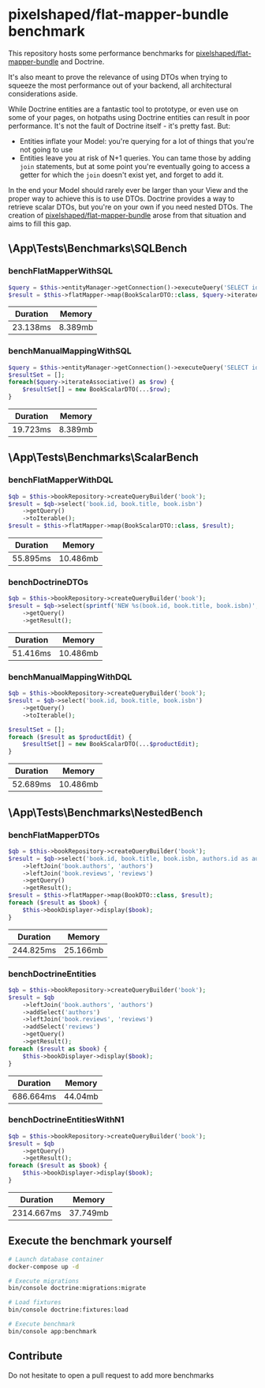 # pixelshaped/flat-mapper-bundle benchmark

This repository hosts some performance benchmarks for [pixelshaped/flat-mapper-bundle](https://github.com/Pixelshaped/flat-mapper-bundle) and Doctrine.

It's also meant to prove the relevance of using DTOs when trying to squeeze the most performance out of your backend, all architectural considerations aside.

While Doctrine entities are a fantastic tool to prototype, or even use on some of your pages, on hotpaths using Doctrine entities can result in poor performance. It's not the fault of Doctrine itself - it's pretty fast. But:

- Entities inflate your Model: you're querying for a lot of things that you're not going to use
- Entities leave you at risk of N+1 queries. You can tame those by adding `join` statements, but at some point you're eventually going to access a getter for which the `join` doesn't exist yet, and forget to add it.

In the end your Model should rarely ever be larger than your View and the proper way to achieve this is to use DTOs. Doctrine provides a way to retrieve scalar DTOs, but you're on your own if you need nested DTOs. The creation of [pixelshaped/flat-mapper-bundle](https://github.com/Pixelshaped/flat-mapper-bundle) arose from that situation and aims to fill this gap.


## \App\Tests\Benchmarks\SQLBench


### benchFlatMapperWithSQL

```php
$query = $this->entityManager->getConnection()->executeQuery('SELECT id, title, isbn FROM book');
$result = $this->flatMapper->map(BookScalarDTO::class, $query->iterateAssociative());
```

| Duration | Memory  |
|----------|---------|
| 23.138ms | 8.389mb |


### benchManualMappingWithSQL

```php
$query = $this->entityManager->getConnection()->executeQuery('SELECT id, title, isbn FROM book');
$resultSet = [];
foreach($query->iterateAssociative() as $row) {
    $resultSet[] = new BookScalarDTO(...$row);
}
```

| Duration | Memory  |
|----------|---------|
| 19.723ms | 8.389mb |


## \App\Tests\Benchmarks\ScalarBench


### benchFlatMapperWithDQL

```php
$qb = $this->bookRepository->createQueryBuilder('book');
$result = $qb->select('book.id, book.title, book.isbn')
    ->getQuery()
    ->toIterable();
$result = $this->flatMapper->map(BookScalarDTO::class, $result);
```

| Duration | Memory   |
|----------|----------|
| 55.895ms | 10.486mb |


### benchDoctrineDTOs

```php
$qb = $this->bookRepository->createQueryBuilder('book');
$result = $qb->select(sprintf('NEW %s(book.id, book.title, book.isbn)', BookScalarDTO::class))
    ->getQuery()
    ->getResult();
```

| Duration | Memory   |
|----------|----------|
| 51.416ms | 10.486mb |


### benchManualMappingWithDQL

```php
$qb = $this->bookRepository->createQueryBuilder('book');
$result = $qb->select('book.id, book.title, book.isbn')
    ->getQuery()
    ->toIterable();

$resultSet = [];
foreach ($result as $productEdit) {
    $resultSet[] = new BookScalarDTO(...$productEdit);
}
```

| Duration | Memory   |
|----------|----------|
| 52.689ms | 10.486mb |


## \App\Tests\Benchmarks\NestedBench


### benchFlatMapperDTOs

```php
$qb = $this->bookRepository->createQueryBuilder('book');
$result = $qb->select('book.id, book.title, book.isbn, authors.id as author_id, authors.firstName as author_first_name, authors.lastName as author_last_name, reviews.id as review_id, reviews.rating as review_rating')
    ->leftJoin('book.authors', 'authors')
    ->leftJoin('book.reviews', 'reviews')
    ->getQuery()
    ->getResult();
$result = $this->flatMapper->map(BookDTO::class, $result);
foreach ($result as $book) {
    $this->bookDisplayer->display($book);
}
```

| Duration  | Memory   |
|-----------|----------|
| 244.825ms | 25.166mb |


### benchDoctrineEntities

```php
$qb = $this->bookRepository->createQueryBuilder('book');
$result = $qb
    ->leftJoin('book.authors', 'authors')
    ->addSelect('authors')
    ->leftJoin('book.reviews', 'reviews')
    ->addSelect('reviews')
    ->getQuery()
    ->getResult();
foreach ($result as $book) {
    $this->bookDisplayer->display($book);
}
```

| Duration  | Memory  |
|-----------|---------|
| 686.664ms | 44.04mb |


### benchDoctrineEntitiesWithN1

```php
$qb = $this->bookRepository->createQueryBuilder('book');
$result = $qb
    ->getQuery()
    ->getResult();
foreach ($result as $book) {
    $this->bookDisplayer->display($book);
}
```

| Duration   | Memory   |
|------------|----------|
| 2314.667ms | 37.749mb |


## Execute the benchmark yourself
```bash
# Launch database container
docker-compose up -d

# Execute migrations
bin/console doctrine:migrations:migrate

# Load fixtures
bin/console doctrine:fixtures:load

# Execute benchmark
bin/console app:benchmark 
```
## Contribute

Do not hesitate to open a pull request to add more benchmarks 

